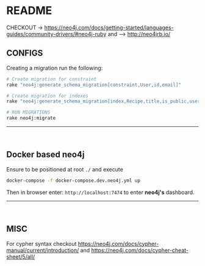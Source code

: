 # README

CHECKOUT -> https://neo4j.com/docs/getting-started/languages-guides/community-drivers/#neo4j-ruby
and --> http://neo4jrb.io/

## CONFIGS

Creating a migration run the following:

```bash
# Create migration for constraint
rake "neo4j:generate_schema_migration[constraint,User,id,email]"

# Create migration for indexes
rake "neo4j:generate_schema_migration[index,Recipe,title,is_public,user_id]"

# RUN MIGRATIONS
rake neo4j:migrate
```

---

<br>

## Docker based neo4j

Ensure to be positioned at root `./` and execute

```bash
docker-compose -f docker-compose.dev.neo4j.yml up
```

Then in browser enter: `http://localhost:7474` to enter **neo4j's** dashboard.

---

<br>

## MISC

For cypher syntax checkout https://neo4j.com/docs/cypher-manual/current/introduction/ and
https://neo4j.com/docs/cypher-cheat-sheet/5/all/